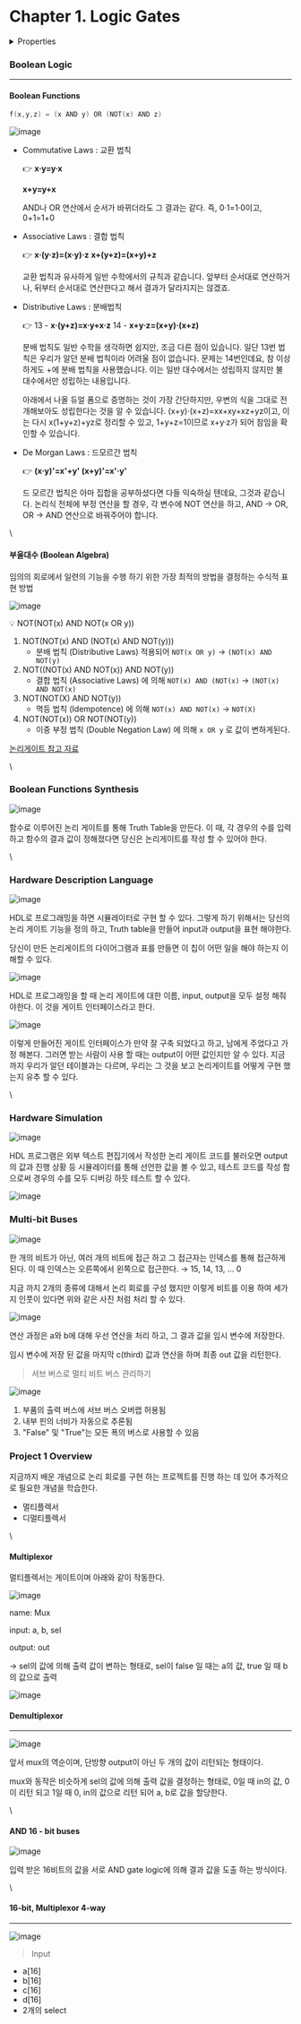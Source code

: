 # Chapter 1. Logic Gates

<details>

<summary>Properties</summary>

:pencil:2023.08.28

</details>

### Boolean Logic

***

#### Boolean Functions

```c
f(x,y,z) = (x AND y) OR (NOT(x) AND z)
```

![image](../../../.gitbook/assets/chapter1\_image0001.png)

*   Commutative Laws : 교환 법칙

    👉 **x·y=y·x**

    **x+y=y+x**

    AND나 OR 연산에서 순서가 바뀌더라도 그 결과는 같다. 즉, 0·1=1·0이고, 0+1=1+0
*   Associative Laws : 결합 법칙

    👉 **x·(y·z)=(x·y)·z** **x+(y+z)=(x+y)+z**

    교환 법칙과 유사하게 일반 수학에서의 규칙과 같습니다. 앞부터 순서대로 연산하거나, 뒤부터 순서대로 연산한다고 해서 결과가 달라지지는 않겠죠.
*   Distributive Laws : 분배법칙

    👉 13 - **x·(y+z)=x·y+x·z** 14 - **x+y·z=(x+y)·(x+z)**

    분배 법칙도 일반 수학을 생각하면 쉽지만, 조금 다른 점이 있습니다. 일단 13번 법칙은 우리가 알던 분배 법칙이라 어려울 점이 없습니다. 문제는 14번인데요, 참 이상하게도 +에 분배 법칙을 사용했습니다. 이는 일반 대수에서는 성립하지 않지만 불 대수에서만 성립하는 내용입니다.

    아래에서 나올 듀얼 폼으로 증명하는 것이 가장 간단하지만, 우변의 식을 그대로 전개해보아도 성립한다는 것을 알 수 있습니다. (x+y)·(x+z)=xx+xy+xz+yz이고, 이는 다시 x(1+y+z)+yz로 정리할 수 있고, 1+y+z=1이므로 x+y·z가 되어 참임을 확인할 수 있습니다.
*   De Morgan Laws : 드모르간 법칙

    👉 **(x·y)'=x'+y' (x+y)'=x'·y'**

    드 모르간 법칙은 아마 집합을 공부하셨다면 다들 익숙하실 텐데요, 그것과 같습니다. 논리식 전체에 부정 연산을 할 경우, 각 변수에 NOT 연산을 하고, AND -> OR, OR -> AND 연산으로 바꿔주어야 합니다.

\


#### 부울대수 (Boolean Algebra)

임의의 회로에서 일련의 기능을 수행 하기 위한 가장 최적의 방법을 결정하는 수식적 표현 방법

![image](../../../.gitbook/assets/chapter1\_image0002.png)

💡 NOT(NOT(x) AND NOT(x OR y))

1. NOT(NOT(x) AND (NOT(x) AND NOT(y)))
   * 분배 법칙 (Distributive Laws) 적용되어 `NOT(x OR y)` → `(NOT(x) AND NOT(y)`
2. NOT((NOT(x) AND NOT(x)) AND NOT(y))
   * 결합 법칙 (Associative Laws) 에 의해 `NOT(x) AND (NOT(x)` → `(NOT(x) AND NOT(x)`
3. NOT(NOT(X) AND NOT(y))
   * 멱등 법칙 (Idempotence) 에 의해 `NOT(x) AND NOT(x)` → `NOT(X)`
4. NOT(NOT(x)) OR NOT(NOT(y))
   * 이중 부정 법칙 (Double Negation Law) 에 의해 `x OR y` 로 값이 변하게된다.

[논리게이트 참고 자료](https://homubee.tistory.com/31)

\


### Boolean Functions Synthesis

![image](../../../.gitbook/assets/chapter1\_image0002.png)

함수로 이루어진 논리 게이트를 통해 Truth Table을 만든다. 이 때, 각 경우의 수를 입력 하고 함수의 결과 값이 정해졌다면 당신은 논리게이트를 작성 할 수 있어야 한다.

\


### Hardware Description Language

![image](../../../.gitbook/assets/chapter1\_image0005.png)

HDL로 프로그래밍을 하면 시뮬레이터로 구현 할 수 있다. 그렇게 하기 위해서는 당신의 논리 게이트 기능을 정의 하고, Truth table을 만들어 input과 output을 표현 해야한다.

당신이 만든 논리게이트의 다이어그램과 표를 만들면 이 칩이 어떤 일을 해야 하는지 이해할 수 있다.

![image](../../../.gitbook/assets/chapter1\_image0006.png)

HDL로 프로그래밍을 할 때 논리 게이트에 대한 이름, input, output을 모두 설정 해줘야한다. 이 것을 게이트 인터페이스라고 한다.

![image](../../../.gitbook/assets/chapter1\_image0007.png)

이렇게 만들어진 게이트 인터페이스가 만약 잘 구축 되었다고 하고, 남에게 주었다고 가정 해본다. 그러면 받는 사람이 사용 할 때는 output이 어떤 값인지만 알 수 있다. 지금까지 우리가 알던 테이블과는 다르며, 우리는 그 것을 보고 논리게이트를 어떻게 구현 했는지 유추 할 수 있다.

\


### Hardware Simulation

![image](../../../.gitbook/assets/chapter1\_image0008.png)

HDL 프로그램은 외부 텍스트 편집기에서 작성한 논리 게이트 코드를 불러오면 output의 값과 진행 상황 등 시뮬레이터를 통해 선언한 값을 볼 수 있고, 테스트 코드를 작성 함으로써 경우의 수를 모두 디버깅 하듯 테스트 할 수 있다.

![image](../../../.gitbook/assets/chapter1\_image0009.png)

### Multi-bit Buses

![image](../../../.gitbook/assets/chapter1\_image0010.png)

한 개의 비트가 아닌, 여러 개의 비트에 접근 하고 그 접근자는 인덱스를 통해 접근하게 된다. 이 때 인덱스는 오른쪽에서 왼쪽으로 접근한다. → 15, 14, 13, … 0

지금 까지 2개의 종류에 대해서 논리 회로를 구성 했지만 이렇게 비트를 이용 하여 세가지 인풋이 있다면 위와 같은 사진 처럼 처리 할 수 있다.

![image](../../../.gitbook/assets/chapter1\_image0011.png)

연산 과정은 a와 b에 대해 우선 연산을 처리 하고, 그 결과 값을 임시 변수에 저장한다.

임시 변수에 저장 된 값을 마지막 c(third) 값과 연산을 하며 최종 out 값을 리턴한다.

> 서브 버스로 멀티 비트 버스 관리하기

![image](../../../.gitbook/assets/chapter1\_image0012.png)

1. 부품의 출력 버스에 서브 버스 오버랩 허용됨
2. 내부 핀의 너비가 자동으로 추론됨
3. "False" 및 "True"는 모든 폭의 버스로 사용할 수 있음

### Project 1 Overview

지금까지 배운 개념으로 논리 회로를 구현 하는 프로젝트를 진행 하는 데 있어 추가적으로 필요한 개념을 학습한다.

* 멀티플렉서
* 디멀티플렉서

\


#### Multiplexor

멀티플렉서는 게이트이며 아래와 같이 작동한다.

![image](../../../.gitbook/assets/chapter1\_image0013.png)

name: Mux

input: a, b, sel

output: out

→ sel의 값에 의해 출력 값이 변하는 형태로, sel이 false 일 때는 a의 값, true 일 때 b의 값으로 출력

![image](../../../.gitbook/assets/chapter1\_image0014.png)

#### Demultiplexor

***

![image](../../../.gitbook/assets/chapter1\_image0015.png)

앞서 mux의 역순이며, 단방향 output이 아닌 두 개의 값이 리턴되는 형태이다.

mux와 동작은 비슷하게 sel의 값에 의해 출력 값을 결정하는 형태로, 0일 때 in의 값, 0이 리턴 되고 1일 때 0, in의 값으로 리턴 되어 a, b로 값을 할당한다.

\


#### AND 16 - bit buses

![image](../../../.gitbook/assets/chapter1\_image0016.png)

입력 받은 16비트의 값을 서로 AND gate logic에 의해 결과 값을 도출 하는 방식이다.

\


#### 16-bit, Multiplexor 4-way

***

![image](../../../.gitbook/assets/chapter1\_image0017.png)

> Input

* a\[16]
* b\[16]
* c\[16]
* d\[16]
* 2개의 select
